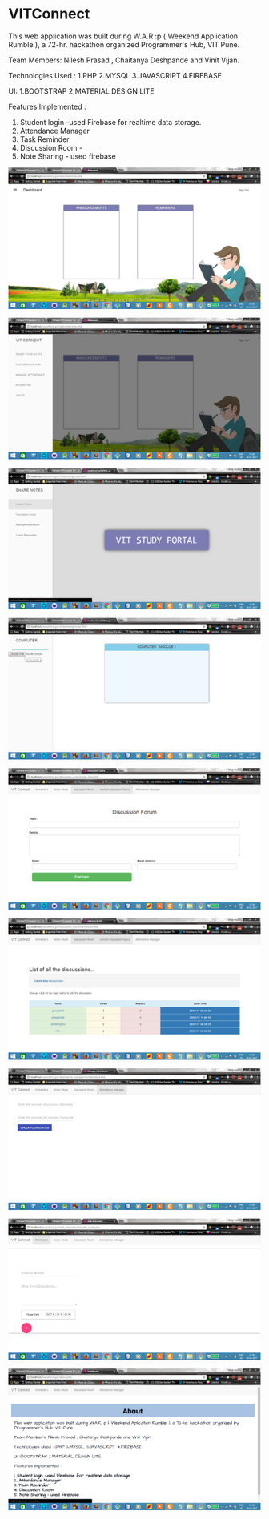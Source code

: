 # VITConnect
This web application was built during W.A.R :p ( Weekend Application Rumble ), a 72-hr. hackathon organized Programmer's Hub, VIT Pune.


Team Members: 
Nilesh Prasad , Chaitanya Deshpande and Vinit Vijan.

Technologies Used :
1.PHP
2.MYSQL
3.JAVASCRIPT
4.FIREBASE

UI:
1.BOOTSTRAP
2.MATERIAL DESIGN LITE

Features Implemented :
1. Student login -used Firebase for realtime data storage.
2. Attendance Manager
3. Task Reminder 
4. Discussion Room - 
5. Note Sharing - used firebase

![manual detection](/screenshots/scr1.png)


![manual detection](/screenshots/scr2.png)


![manual detection](/screenshots/scr3.png)


![manual detection](/screenshots/scr4.png)


![manual detection](/screenshots/scr5.png)


![manual detection](/screenshots/scr6.png)


![manual detection](/screenshots/scr7.png)


![manual detection](/screenshots/scr8.png)


![manual detection](/screenshots/scr9.png)